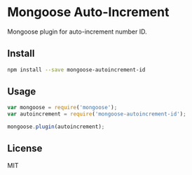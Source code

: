 # Mongoose Auto-Increment

Mongoose plugin for auto-increment number ID.

## Install

```bash
npm install --save mongoose-autoincrement-id
```

## Usage

```js
var mongoose = require('mongoose');
var autoincrement = require('mongoose-autoincrement-id');

mongoose.plugin(autoincrement);
```

## License
MIT
